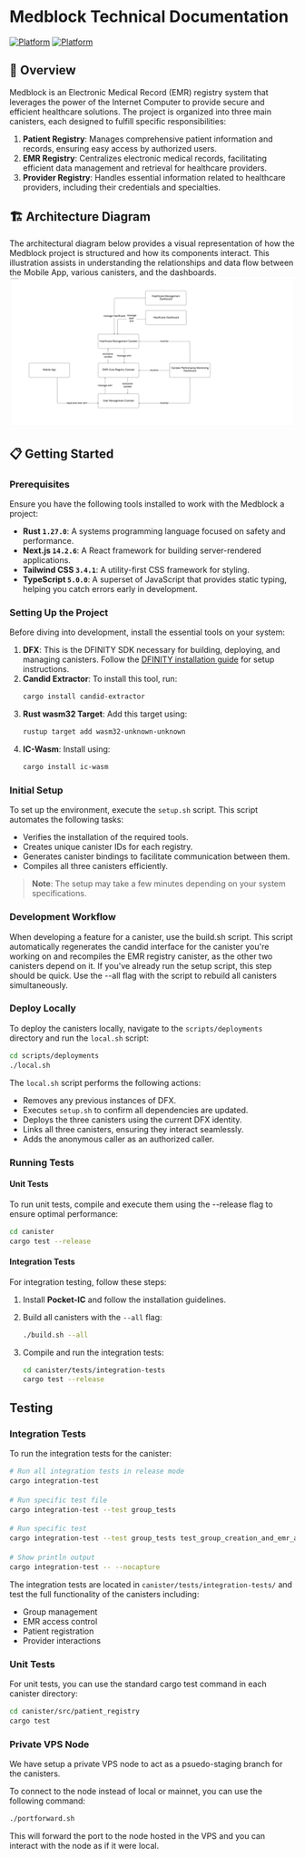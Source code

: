 # Medblock Technical Documentation

[![Platform](https://img.shields.io/badge/Network-InternetComputer-blue.svg?style=flat)](https://internetcomputer.org/)
[![Platform](https://img.shields.io/badge/Platform-Healthcare-red.svg?style=flat)](http://medblock.id/)

## 📘 Overview
Medblock is an Electronic Medical Record (EMR) registry system that leverages the power of the Internet Computer to provide secure and efficient healthcare solutions. The project is organized into three main canisters, each designed to fulfill specific responsibilities:

1. **Patient Registry**: Manages comprehensive patient information and records, ensuring easy access by authorized users.
2. **EMR Registry**: Centralizes electronic medical records, facilitating efficient data management and retrieval for healthcare providers.
3. **Provider Registry**: Handles essential information related to healthcare providers, including their credentials and specialties.

## 🏗️ Architecture Diagram
The architectural diagram below provides a visual representation of how the Medblock project is structured and how its components interact. This illustration assists in understanding the relationships and data flow between the Mobile App, various canisters, and the dashboards.
![](final_demo/pwa/public/arsitektur.png)

## 📋 Getting Started
### Prerequisites
Ensure you have the following tools installed to work with the Medblock a project:
- **Rust `1.27.0`**: A systems programming language focused on safety and performance.
- **Next.js `14.2.6`**: A React framework for building server-rendered applications.
- **Tailwind CSS `3.4.1`**: A utility-first CSS framework for styling.
- **TypeScript `5.0.0`**: A superset of JavaScript that provides static typing, helping you catch errors early in development.

### Setting Up the Project

Before diving into development, install the essential tools on your system:

1. **DFX**: This is the DFINITY SDK necessary for building, deploying, and managing canisters. Follow the [DFINITY installation guide](https://sdk.dfinity.org/docs/install) for setup instructions.
2. **Candid Extractor**: To install this tool, run:
   ```bash
   cargo install candid-extractor
   ```
3. **Rust wasm32 Target**: Add this target using:
   ```bash
   rustup target add wasm32-unknown-unknown
   ```
4. **IC-Wasm**: Install using:
   ```bash
   cargo install ic-wasm
   ```

### Initial Setup
To set up the environment, execute the `setup.sh` script. This script automates the following tasks:

- Verifies the installation of the required tools.
- Creates unique canister IDs for each registry.
- Generates canister bindings to facilitate communication between them.
- Compiles all three canisters efficiently.

> **Note**: The setup may take a few minutes depending on your system specifications.

### Development Workflow
When developing a feature for a canister, use the build.sh script. This script automatically regenerates the candid interface for the canister you're working on and recompiles the EMR registry canister, as the other two canisters depend on it. If you've already run the setup script, this step should be quick. Use the --all flag with the script to rebuild all canisters simultaneously.

### Deploy Locally
To deploy the canisters locally, navigate to the `scripts/deployments` directory and run the `local.sh` script:

```bash
cd scripts/deployments
./local.sh
```

The `local.sh` script performs the following actions:

- Removes any previous instances of DFX.
- Executes `setup.sh` to confirm all dependencies are updated.
- Deploys the three canisters using the current DFX identity.
- Links all three canisters, ensuring they interact seamlessly.
- Adds the anonymous caller as an authorized caller.

### Running Tests

#### Unit Tests
To run unit tests, compile and execute them using the --release flag to ensure optimal performance:

```bash
cd canister
cargo test --release
```

#### Integration Tests
For integration testing, follow these steps:

1. Install **Pocket-IC** and follow the installation guidelines.
2. Build all canisters with the `--all` flag:
   ```bash
   ./build.sh --all
   ```

3. Compile and run the integration tests:
   ```bash
   cd canister/tests/integration-tests
   cargo test --release
   ```

## Testing

### Integration Tests
To run the integration tests for the canister:
```bash
# Run all integration tests in release mode
cargo integration-test

# Run specific test file
cargo integration-test --test group_tests

# Run specific test
cargo integration-test --test group_tests test_group_creation_and_emr_access

# Show println output
cargo integration-test -- --nocapture
```

The integration tests are located in `canister/tests/integration-tests/` and test the full functionality of the canisters including:
- Group management
- EMR access control
- Patient registration
- Provider interactions

### Unit Tests
For unit tests, you can use the standard cargo test command in each canister directory:
```bash
cd canister/src/patient_registry
cargo test
```

### Private VPS Node
We have setup a private VPS node to act as a psuedo-staging branch for the canisters.

To connect to the node instead of local or mainnet, you can use the following command:
```bash
./portforward.sh
```

This will forward the port to the node hosted in the VPS and you can interact with the node as if it were local. 